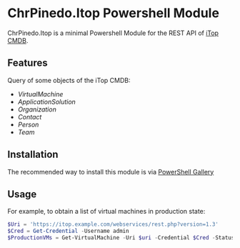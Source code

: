 # ChrPinedo.Itop Powershell Module

ChrPinedo.Itop is a minimal Powershell Module for the REST API of [iTop CMDB](https://sourceforge.net/projects/itop).

## Features

Query of some objects of the iTop CMDB:
- *VirtualMachine*
- *ApplicationSolution*
- *Organization*
- *Contact*
- *Person*
- *Team*

## Installation

The recommended way to install this module is via [PowerShell Gallery](https://www.powershellgallery.com/packages/ChrPinedo.Itop)

## Usage

For example, to obtain a list of virtual machines in production state:

```powershell
$Uri = 'https://itop.example.com/webservices/rest.php?version=1.3'
$Cred = Get-Credential -Username admin
$ProductionVMs = Get-VirtualMachine -Uri $uri -Credential $Cred -Status production 
```
